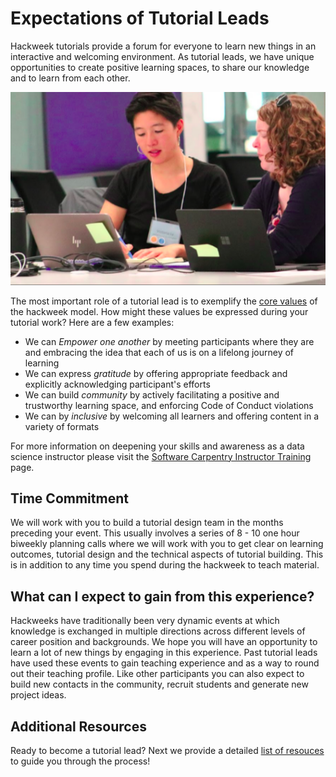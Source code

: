 # Expectations of Tutorial Leads

Hackweek tutorials provide a forum for everyone to learn new things in an interactive and welcoming environment. As tutorial leads, we have unique opportunities to create positive learning spaces, to share our knowledge and to learn from each other.   

![participants working](images/participants-1.png)

The most important role of a tutorial lead is to exemplify the [core values](overview) of the hackweek model. How might these values be expressed during your tutorial work? Here are a few examples:

* We can _Empower one another_ by meeting participants where they are and embracing the idea that each of us is on a lifelong journey of learning
* We can express _gratitude_ by offering appropriate feedback and explicitly acknowledging participant's efforts 
* We can build _community_ by actively facilitating a positive and trustworthy learning space, and enforcing Code of Conduct violations
* We can by _inclusive_ by welcoming all learners and offering content in a variety of formats

For more information on deepening your skills and awareness as a data science instructor please visit the [Software Carpentry Instructor Training](https://carpentries.github.io/instructor-training/) page. 

## Time Commitment

We will work with you to build a tutorial design team in the months preceding your event. This usually involves a series of 8 - 10 one hour biweekly planning calls where we will work with you to get clear on learning outcomes, tutorial design and the technical aspects of tutorial building. This is in addition to any time you spend during the hackweek to teach material.

## What can I expect to gain from this experience?

Hackweeks have traditionally been very dynamic events at which knowledge is exchanged in multiple directions across different levels of career position and backgrounds. We hope you will have an opportunity to learn a lot of new things by engaging in this experience. Past tutorial leads have used these events to gain teaching experience and as a way to round out their teaching profile. Like other participants you can also expect to build new contacts in the community, recruit students and generate new project ideas.

## Additional Resources

Ready to become a tutorial lead? Next we provide a detailed [list of resouces](resources.md) to guide you through the process!